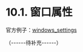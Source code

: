 # 10.1. 窗口属性

官方例子：[windows_settings](https://github.com/bevyengine/bevy/tree/main/examples/window/window_settings.rs)

（------待补充------）